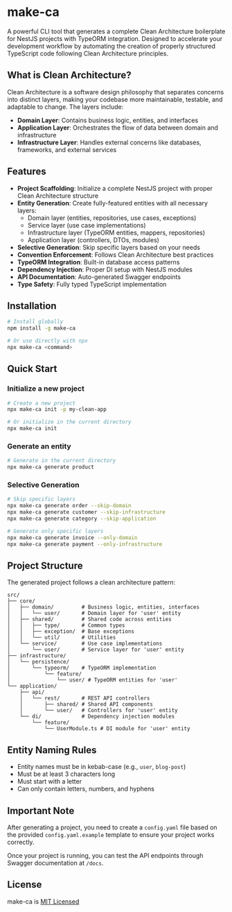 # make-ca

A powerful CLI tool that generates a complete Clean Architecture boilerplate for NestJS projects with TypeORM integration. Designed to accelerate your development workflow by automating the creation of properly structured TypeScript code following Clean Architecture principles.

## What is Clean Architecture?

Clean Architecture is a software design philosophy that separates concerns into distinct layers, making your codebase more maintainable, testable, and adaptable to change. The layers include:

- **Domain Layer**: Contains business logic, entities, and interfaces
- **Application Layer**: Orchestrates the flow of data between domain and infrastructure
- **Infrastructure Layer**: Handles external concerns like databases, frameworks, and external services

## Features

- **Project Scaffolding**: Initialize a complete NestJS project with proper Clean Architecture structure
- **Entity Generation**: Create fully-featured entities with all necessary layers:
  - Domain layer (entities, repositories, use cases, exceptions)
  - Service layer (use case implementations)
  - Infrastructure layer (TypeORM entities, mappers, repositories)
  - Application layer (controllers, DTOs, modules)
- **Selective Generation**: Skip specific layers based on your needs
- **Convention Enforcement**: Follows Clean Architecture best practices
- **TypeORM Integration**: Built-in database access patterns
- **Dependency Injection**: Proper DI setup with NestJS modules
- **API Documentation**: Auto-generated Swagger endpoints
- **Type Safety**: Fully typed TypeScript implementation

## Installation

```bash
# Install globally
npm install -g make-ca

# Or use directly with npx
npx make-ca <command>
```

## Quick Start

### Initialize a new project

```bash
# Create a new project
npx make-ca init -p my-clean-app

# Or initialize in the current directory
npx make-ca init
```

### Generate an entity

```bash
# Generate in the current directory
npx make-ca generate product
```

### Selective Generation

```bash
# Skip specific layers
npx make-ca generate order --skip-domain
npx make-ca generate customer --skip-infrastructure
npx make-ca generate category --skip-application

# Generate only specific layers
npx make-ca generate invoice --only-domain
npx make-ca generate payment --only-infrastructure
```

## Project Structure

The generated project follows a clean architecture pattern:

```
src/
├── core/
│   ├── domain/         # Business logic, entities, interfaces
│   │   └── user/       # Domain layer for 'user' entity
│   ├── shared/         # Shared code across entities
│   │   ├── type/       # Common types
│   │   ├── exception/  # Base exceptions
│   │   └── util/       # Utilities
│   └── service/        # Use case implementations
│       └── user/       # Service layer for 'user' entity
├── infrastructure/
│   └── persistence/
│       └── typeorm/    # TypeORM implementation
│           └── feature/
│               └── user/ # TypeORM entities for 'user'
└── application/
    ├── api/
    │   └── rest/       # REST API controllers
    │       ├── shared/ # Shared API components
    │       └── user/   # Controllers for 'user' entity
    └── di/             # Dependency injection modules
        └── feature/
            └── UserModule.ts # DI module for 'user' entity
```

## Entity Naming Rules

- Entity names must be in kebab-case (e.g., `user`, `blog-post`)
- Must be at least 3 characters long
- Must start with a letter
- Can only contain letters, numbers, and hyphens

## Important Note

After generating a project, you need to create a `config.yaml` file based on the provided `config.yaml.example` template to ensure your project works correctly. 

Once your project is running, you can test the API endpoints through Swagger documentation at `/docs`.

## License

make-ca is [MIT Licensed](https://github.com/nihad-jabrayilzade/make-ca/blob/master/LICENSE)
